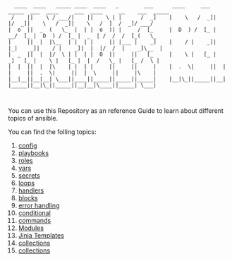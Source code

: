 
```

  ____  ____   _____ ____  ____   _        ___      ____     ___  _____  ___  ____     ___  ____     __    ___  _____
 /    ||    \ / ___/|    ||    \ | |      /  _]    |    \   /  _]|     |/  _]|    \   /  _]|    \   /  ]  /  _]/ ___/
|  o  ||  _  (   \_  |  | |  o  )| |     /  [_     |  D  ) /  [_ |   __/  [_ |  D  ) /  [_ |  _  | /  /  /  [_(   \_ 
|     ||  |  |\__  | |  | |     || |___ |    _]    |    / |    _]|  |_|    _]|    / |    _]|  |  |/  /  |    _]\__  |
|  _  ||  |  |/  \ | |  | |  O  ||     ||   [_     |    \ |   [_ |   _]   [_ |    \ |   [_ |  |  /   \_ |   [_ /  \ |
|  |  ||  |  |\    | |  | |     ||     ||     |    |  .  \|     ||  | |     ||  .  \|     ||  |  \     ||     |\    |
|__|__||__|__| \___||____||_____||_____||_____|    |__|\_||_____||__| |_____||__|\_||_____||__|__|\____||_____| \___|
                                                                                                                     


```
You can use this Repository as an reference Guide to learn about different topics of ansible.

You can find the folling topics:
01. [config](01.%20config/README.md)
02. [playbooks](02.%20playbooks/README.md)
03. [roles](03.%20roles/README.md)
04. [vars](04.%20vars/README.md)
05. [secrets](05.%20secrets/README.md)
06. [loops](06.%20loops/README.md)
07. [handlers](07.%20handlers/README.md)
08. [blocks](08.%20blocks/README.md)
09. [error handling](09.%20error%20handling/README.md)
10. [conditional](10.%20conditional/README.md)
11. [commands](11.%20commands/README.md)
12. [Modules](12.%20Modules/README.md)
13. [Jinja Templates](13.%20Jinja%20Templates/README.md)
14. [collections](14.%20collections/README.md)
15. [collections](15.%20Troubleshooting/README.md)


